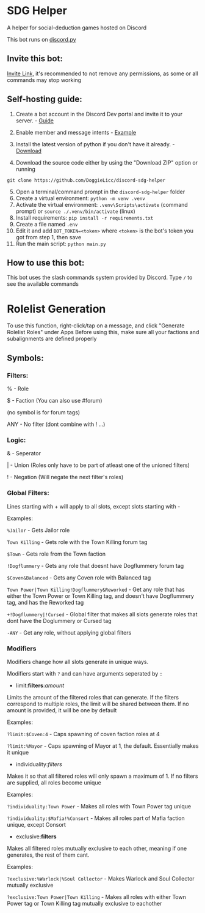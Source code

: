 # SDG Helper

A helper for social-deduction games hosted on Discord

This bot runs on [discord.py](https://github.com/Rapptz/discord.py)

## Invite this bot:
[Invite Link](https://discord.com/oauth2/authorize?client_id=1299302394299158538), it's recommended to not remove any permissions, as some or all commands may stop working

## Self-hosting guide:

1. Create a bot account in the Discord Dev portal and invite it to your server. - [Guide](https://discordpy.readthedocs.io/en/latest/discord.html)

2. Enable member and message intents - [Example](https://discordpy.readthedocs.io/en/latest/intents.html#privileged-intents)

3. Install the latest version of python if you don't have it already. - [Download](https://www.python.org/downloads/)

4. Download the source code either by using the "Download ZIP" option or running

```git clone https://github.com/DoggieLicc/discord-sdg-helper```

5. Open a terminal/command prompt in the `discord-sdg-helper` folder
6. Create a virtual environment: `python -m venv .venv`
7. Activate the virtual environment: `.venv\Scripts\activate` (command prompt) or `source ./.venv/bin/activate` (linux)
8. Install requirements: `pip install -r requirements.txt`
9. Create a file named `.env`
10. Edit it and add `BOT_TOKEN=<token>` where `<token>` is the bot's token you got from step 1, then save
11. Run the main script: `python main.py`

## How to use this bot:
This bot uses the slash commands system provided by Discord. Type `/` to see the available commands

# Rolelist Generation

To use this function, right-click/tap on a message, and click "Generate Rolelist Roles" under Apps
Before using this, make sure all your factions and subalignments are defined properly

## Symbols:
### Filters:
% - Role

$ - Faction (You can also use #forum)

(no symbol is for forum tags)

ANY - No filter (dont combine with ! ...)

### Logic: 
& - Seperator

| - Union (Roles only have to be part of atleast one of the unioned filters)

! - Negation (Will negate the next filter's roles)

### Global Filters:
Lines starting with + will apply to all slots, except slots starting with -

Examples:

`%Jailor` - Gets Jailor role

`Town Killing` - Gets role with the Town Killing forum tag

`$Town` - Gets role from the Town faction

`!Dogflummery` - Gets any role that doesnt have Dogflummery forum tag

`$Coven&Balanced` - Gets any Coven role with Balanced tag

`Town Power|Town Killing!Dogflummery&Reworked` - Get any role that has either the Town Power or Town Killing tag, and doesn't have Dogflummery tag, and has the Reworked tag

`+!Dogflummery|!Cursed` - Global filter that makes all slots generate roles that dont have the Doglummery or Cursed tag

`-ANY` - Get any role, without applying global filters

### Modifiers

Modifiers change how all slots generate in unique ways.

Modifiers start with `?` and can have arguments seperated by `:`

* limit:**filters**:*amount*

Limits the amount of the filtered roles that can generate. If the filters correspond to multiple roles, the limit will be shared between them. If no amount is provided, it will be one by default

Examples:

`?limit:$Coven:4` - Caps spawning of coven faction roles at 4

`?limit:%Mayor` - Caps spawning of Mayor at 1, the default. Essentially makes it unique

* individuality:*filters*

Makes it so that all filtered roles will only spawn a maximum of 1. If no filters are supplied, all roles become unique 

Examples:

`?individuality:Town Power` - Makes all roles with Town Power tag unique

`?individuality:$Mafia!%Consort` - Makes all roles part of Mafia faction unique, except Consort

* exclusive:**filters**

Makes all filtered roles mutually exclusive to each other, meaning if one generates, the rest of them cant.

Examples:

`?exclusive:%Warlock|%Soul Collector` - Makes Warlock and Soul Collector mutually exclusive 

`?exclusive:Town Power|Town Killing` - Makes all roles with either Town Power tag or Town Killing tag mutually exclusive to eachother
